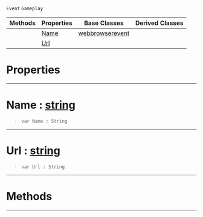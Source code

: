  `Event` `Gameplay`



|Methods|Properties|Base Classes|Derived Classes|
|---|---|---|---|
| |[ Name](https://plasmaengine.github.io/PlasmaDocs/Plasma1/C++/code_reference/class_reference/webbrowserpopupcreateevent.md#name-plasma-engine-documen)|[webbrowserevent](https://plasmaengine.github.io/PlasmaDocs/Plasma1/C++/code_reference/class_reference/webbrowserevent.md)| |
| |[ Url](https://plasmaengine.github.io/PlasmaDocs/Plasma1/C++/code_reference/class_reference/webbrowserpopupcreateevent.md#url-plasma-engine-document)| | |


 #  Properties


---  
 #  Name : [string](https://plasmaengine.github.io/PlasmaDocs/Plasma1/C++/code_reference/lightning_base_types/string.md)

> 
> ``` lang=cpp, name=Lightning
> var Name : String


---  
 #  Url : [string](https://plasmaengine.github.io/PlasmaDocs/Plasma1/C++/code_reference/lightning_base_types/string.md)

> 
> ``` lang=cpp, name=Lightning
> var Url : String


---  
 #  Methods


---  
 

 